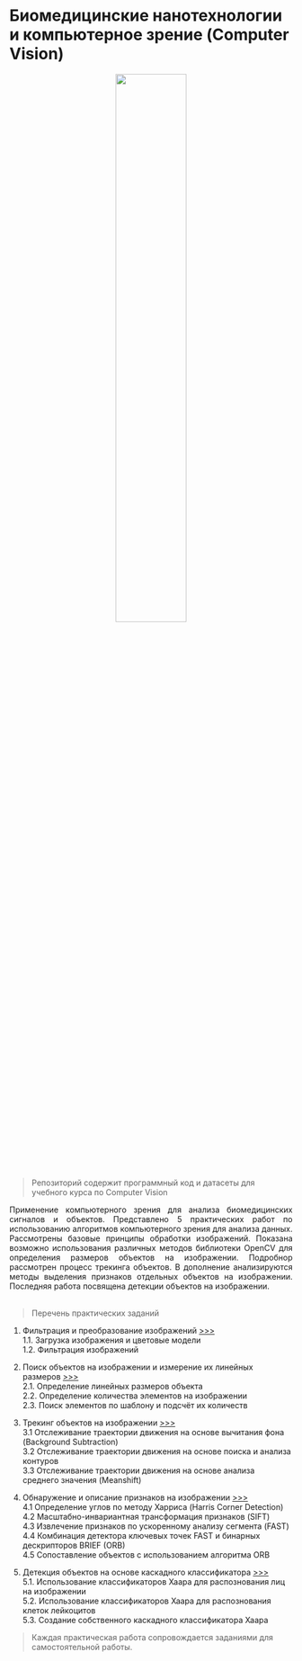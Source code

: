 # Биомедицинские нанотехнологии и компьютерное зрение (Computer Vision)

<p align="center"><img width='50%' src='img/cell_move_short.gif'></p>

> Репозиторий содержит программный код и датасеты для учебного курса по Computer Vision

<div align='justify'>Применение компьютерного зрения для анализа биомедицинских сигналов и объектов. Представлено 5 практических работ по использованию алгоритмов компьютерного зрения для анализа данных. Рассмотрены базовые принципы обработки изображений. Показана возможно использования различных методов библиотеки OpenCV для определения размеров объектов на изображении. Подробнор рассмотрен процесс трекинга объектов. В дополнение анализируются методы выделения признаков отдельных объектов на изображении. Последняя работа посвящена детекции объектов на изображении.</div><br>

> Перечень практических заданий

1. Фильтрация и преобразование изображений [>>>](lab_1_filter.ipynb)<br>
1.1. Загрузка изображения и цветовые модели<br>
1.2. Фильтрация изображений

2. Поиск объектов на изображении и измерение их линейных размеров [>>>](lab_2_measure.ipynb)<br>
2.1. Определение линейных размеров объекта<br>
2.2. Определение количества элементов на изображении<br>
2.3. Поиск элементов по шаблону и подсчёт их количеств

3. Трекинг объектов на изображении [>>>](lab_3_tracking.ipynb)<br>
3.1 Отслеживание траектории движения на основе вычитания фона (Background Subtraction)<br>
3.2 Отслеживание траектории движения на основе поиска и анализа контуров<br>
3.3 Отслеживание траектории движения на основе анализа среднего значения (Meanshift)

4. Обнаружение и описание признаков на изображении [>>>](lab_4_features.ipynb)<br>
4.1 Определение углов по методу Харриса (Harris Corner Detection)<br>
4.2 Масштабно-инвариантная трансформация признаков (SIFT)<br>
4.3 Извлечение признаков по ускоренному анализу сегмента (FAST)<br>
4.4 Комбинация детектора ключевых точек FAST и бинарных дескрипторов BRIEF (ORB)<br>
4.5 Сопоставление объектов с использованием алгоритма ORB

5. Детекция объектов на основе каскадного классификатора [>>>](lab_5_detection.ipynb)<br>
5.1. Использование классификаторов Хаара для распознования лиц на изображении<br>
5.2. Использование классификаторов Хаара для распознования клеток лейкоцитов<br>
5.3. Создание собственного каскадного классификатора Хаара

> Каждая практическая работа сопровождается заданиями для самостоятельной работы.

